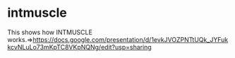 # intmuscle
This shows how INTMUSCLE works.⇒https://docs.google.com/presentation/d/1evkJVOZPNTtUQk_JYFukkcvNLuLo73mKpTC8VKpNQNg/edit?usp=sharing
